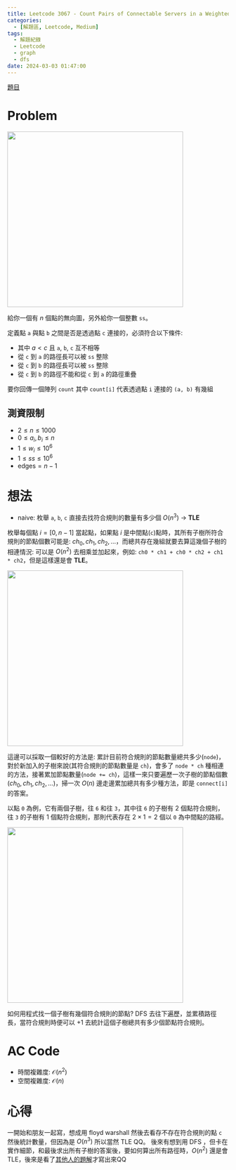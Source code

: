 ```yaml
---
title: Leetcode 3067 - Count Pairs of Connectable Servers in a Weighted Tree Network
categories:
  - [解題區, Leetcode, Medium]
tags:
  - 解題紀錄
  - Leetcode
  - graph
  - dfs
date: 2024-03-03 01:47:00
---
```


[題目](https://leetcode.com/problems/count-pairs-of-connectable-servers-in-a-weighted-tree-network)

# Problem

<img src="https://assets.leetcode.com/uploads/2024/01/21/example11.png" width="400">

給你一個有 $n$ 個點的無向圖，另外給你一個整數 `ss`。

定義點 `a` 與點 `b` 之間是否是透過點 `c` 連接的，必須符合以下條件:
- 其中 $a < c$ 且 `a`, `b`, `c` 互不相等
- 從 `c` 到 `a` 的路徑長可以被 `ss` 整除
- 從 `c` 到 `b` 的路徑長可以被 `ss` 整除
- 從 `c` 到 `b` 的路徑不能和從 `c` 到 `a` 的路徑重疊

要你回傳一個陣列 `count` 其中 `count[i]` 代表透過點 `i` 連接的 `(a, b)` 有幾組

## 測資限制

- $2 \le n \le 1000$
- $0 \le a_i, b_i \le n$
- $1 \le w_i \le 10^6$
- $1 \le ss \le 10^6$
- $\text{edges} = n-1$

# 想法

- naive: 枚舉 `a`, `b`, `c` 直接去找符合規則的數量有多少個 $O(n^3)$ -> **TLE**

枚舉每個點 $i = [0, n-1]$ 當起點，如果點 $i$ 是中間點(`c`)點時，其所有子樹所符合規則的節點個數可能是: $ch_0, ch_1, ch_2, \dots$，而總共存在幾組就要去算這幾個子樹的相連情況: 可以是 $O(n^2)$ 去相乘並加起來，例如: `ch0 * ch1 + ch0 * ch2 + ch1 * ch2`，但是這樣還是會 **TLE**。

<img src="https://i.imgur.com/UPSnbj7.png" width="400">

這邊可以採取一個較好的方法是: 累計目前符合規則的節點數量總共多少(`node`)，對於新加入的子樹來說(其符合規則的節點數量是 `ch`)，會多了 `node * ch` 種相連的方法，接著累加節點數量(`node += ch`)，這樣一來只要遍歷一次子樹的節點個數($ch_0, ch_1, ch_2, \dots$)，掃一次 $O(n)$ 邊走邊累加總共有多少種方法，即是 `connect[i]` 的答案。

以點 `0` 為例，它有兩個子樹，往 `6` 和往 `3`，其中往 `6` 的子樹有 2 個點符合規則，往 `3` 的子樹有 1 個點符合規則，那則代表存在 $2 \times 1 = 2$ 個以 `0` 為中間點的路經。

<img src="https://imgur.com/YltKF9H.png" width="400">

如何用程式找一個子樹有幾個符合規則的節點? DFS 去往下遍歷，並累積路徑長，當符合規則時便可以 $+1$ 去統計這個子樹總共有多少個節點符合規則。

# AC Code

<script src="https://emgithub.com/embed-v2.js?target=https%3A%2F%2Fgithub.com%2Froy4801%2Fsolved_problems%2Fblob%2Fmaster%2Fleetcode%2F3067.cpp%23L18-L70&style=github&type=code&showBorder=on&showLineNumbers=on&showFileMeta=on&showFullPath=on&showCopy=on"></script>

- 時間複雜度: $\mathcal{O}(n^2)$
- 空間複雜度: $\mathcal{O}(n)$

<!-- # 賞析 -->


# 心得

一開始和朋友一起寫，想成用 floyd warshall 然後去看存不存在符合規則的點 `c` 然後統計數量，但因為是 $O(n^3)$ 所以當然 TLE QQ。
後來有想到用 DFS ，但卡在實作細節，和最後求出所有子樹的答案後，要如何算出所有路徑時，$O(n^2)$ 還是會 TLE，後來是看了[其他人的題解](https://leetcode.com/problems/count-pairs-of-connectable-servers-in-a-weighted-tree-network/solutions/4811463/dfs-and-count-divisible-distance-nodes-very-simple/)才寫出來QQ
